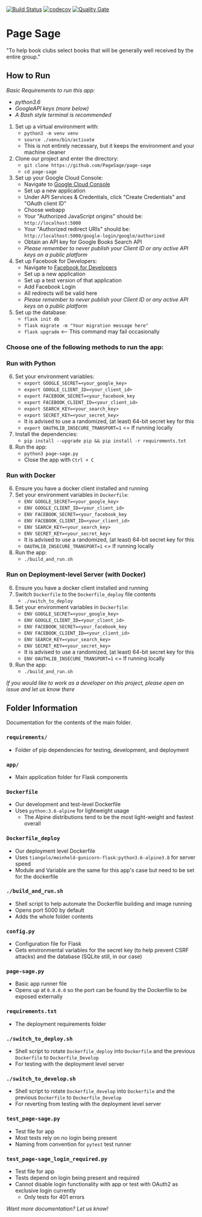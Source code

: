 [![Build Status](https://travis-ci.com/PageSage/page-sage.svg?branch=master)](https://travis-ci.com/PageSage/page-sage)  [![codecov](https://codecov.io/gh/PageSage/page-sage/branch/master/graph/badge.svg)](https://codecov.io/gh/PageSage/page-sage)  [![Quality Gate](https://sonarcloud.io/api/project_badges/measure?project=PageSage_page-sage&metric=alert_status)](https://sonarcloud.io/dashboard?id=PageSage_page-sage)


# Page Sage #
"To help book clubs select books that will be generally well received by the entire group."


## How to Run ##
*Basic Requirements to run this app:*
* *python3.6*
* *GoogleAPI keys (more below)*
* *A Bash style terminal is recommended*


1. Set up a virtual environment with:
	* `python3 -m venv venv`
	* `source ./venv/bin/activate`
	* This is not entirely necessary, but it keeps the environment and your machine cleaner
2. Clone our project and enter the directory:
	* `git clone https://github.com/PageSage/page-sage`
	* `cd page-sage`
3. Set up your Google Cloud Console:
	* Navigate to [Google Cloud Console](https://console.cloud.google.com)
	* Set up a new application
	* Under API Services & Credentials, click "Create Credentials" and "OAuth client ID"
	* Choose webapp
	* Your "Authorized JavaScript origins" should be: `http://localhost:5000`
	* Your "Authorized redirect URIs" should be: `http://localhost:5000/google-login/google/authorized`
	* Obtain an API key for Google Books Search API
	* *Please remember to never publish your Client ID or any active API keys on a public platform*
4. Set up Facebook for Developers:
	* Navigate to [Facebook for Developers](https://developers.facebook.com)
	* Set up a new application
	* Set up a test version of that application
	* Add Facebook Login
	* All redirects will be valid here
	* *Please remember to never publish your Client ID or any active API keys on a public platform*
5. Set up the database:
	* `flask init db`
	* `flask migrate -m "Your migration message here"`
	* `flask upgrade` <-- This command may fail occasionally

### Choose one of the following methods to run the app: ###

### Run with Python ###
6. Set your environment variables:
	* `export GOOGLE_SECRET=<your_google_key>`
	* `export GOOGLE_CLIENT_ID=<your_client_id>`
	* `export FACEBOOK_SECRET=<your_facebook_key`
	* `export FACEBOOK_CLIENT_ID=<your_client_id>`
	* `export SEARCH_KEY=<your_search_key>` 
	* `export SECRET_KEY=<your_secret_key>`
	* It is advised to use a randomized, (at least) 64-bit secret key for this
	* `export OAUTHLIB_INSECURE_TRANSPORT=1` <= If running locally
7. Install the dependencies:
	* `pip install --upgrade pip && pip install -r requirements.txt`
8. Run the app:
	* `python3 page-sage.py`
	* Close the app with `Ctrl + C`


### Run with Docker ###
6. Ensure you have a docker client installed and running
7. Set your environment variables in `Dockerfile`:
	* `ENV GOOGLE_SECRET=<your_google_key>`
	* `ENV GOOGLE_CLIENT_ID=<your_client_id>`
	* `ENV FACEBOOK_SECRET=<your_facebook_key`
	* `ENV FACEBOOK_CLIENT_ID=<your_client_id>`
	* `ENV SEARCH_KEY=<your_search_key>`
	* `ENV SECRET_KEY=<your_secret_key>`
	* It is advised to use a randomized, (at least) 64-bit secret key for this
	* `OAUTHLIB_INSECURE_TRANSPORT=1` <= If running locally
8. Run the app:
	* `./build_and_run.sh`


### Run on Deployment-level Server (with Docker) ###
6. Ensure you have a docker client installed and running
7. Switch `Dockerfile` to the `Dockerfile_deploy` file contents
	* `./switch_to_deploy`
8. Set your environment variables in `Dockerfile`:
	* `ENV GOOGLE_SECRET=<your_google_key>`
	* `ENV GOOGLE_CLIENT_ID=<your_client_id>`
	* `ENV FACEBOOK_SECRET=<your_facebook_key`
	* `ENV FACEBOOK_CLIENT_ID=<your_client_id>`
	* `ENV SEARCH_KEY=<your_search_key>`
	* `ENV SECRET_KEY=<your_secret_key>`
	* It is advised to use a randomized, (at least) 64-bit secret key for this
	* `ENV OAUTHLIB_INSECURE_TRANSPORT=1` <= If running locally
9. Run the app:
	* `./build_and_run.sh`


*If you would like to work as a developer on this project, please open an issue and let us know there*



## Folder Information ##

Documentation for the contents of the main folder.

### `requirements/` ###
* Folder of pip dependencies for testing, development, and deployment

### `app/` ###
* Main application folder for Flask components

### `Dockerfile` ###
* Our development and test-level Dockerfile
* Uses `python:3.6-alpine` for lightweight usage
	* The Alpine distributions tend to be the most light-weight and fastest overall

### `Dockerfile_deploy` ###
* Our deployment level Dockerfile
* Uses `tiangolo/meinheld-gunicorn-flask:python3.6-alpine3.8` for server speed
* Module and Variable are the same for this app's case but need to be set for the dockerfile

### `./build_and_run.sh` ###
* Shell script to help automate the Dockerfile building and image running
* Opens port 5000 by default
* Adds the whole folder contents

### `config.py` ###
* Configuration file for Flask
* Gets environmental variables for the secret key (to help prevent CSRF attacks) and the database (SQLite still, in our case)

### `page-sage.py` ###
* Basic app runner file
* Opens up at `0.0.0.0` so the port can be found by the Dockerfile to be exposed externally

### `requirements.txt` ###
* The deployment requirements folder

### `./switch_to_deploy.sh` ###
* Shell script to rotate `Dockerfile_deploy` into `Dockerfile` and the previous `Dockerfile` to `Dockerfile_Develop`
* For testing with the deployment level server

### `./switch_to_develop.sh`
* Shell script to rotate `Dockerfile_develop` into `Dockerfile` and the previous `Dockerfile` to `Dockerfile_Develop`
* For reverting from testing with the deployment level server

### `test_page-sage.py` ###
* Test file for app
* Most tests rely on no login being present
* Naming from convention for `pytest` test runner

### `test_page-sage_login_required.py` ###
* Test file for app
* Tests depend on login being present and required
* Cannot disable login functionality with app or test with OAuth2 as exclusive login currently
	* Only tests for 401 errors




*Want more documentation? Let us know!*
